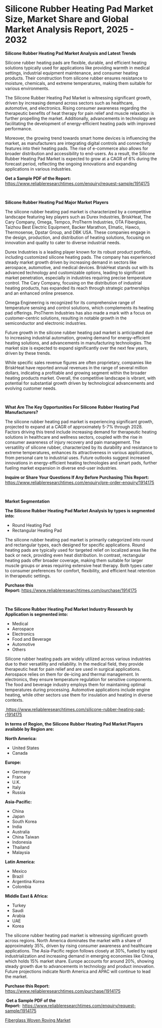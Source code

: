 <p><h1>Silicone Rubber Heating Pad Market Size, Market Share and Global Market Analysis Report, 2025 - 2032</h1></p><p><strong>Silicone Rubber Heating Pad Market Analysis and Latest Trends</strong></p>
<p><p>Silicone rubber heating pads are flexible, durable, and efficient heating solutions typically used for applications like providing warmth in medical settings, industrial equipment maintenance, and consumer heating products. Their construction from silicone rubber ensures resistance to moisture, chemicals, and extreme temperatures, making them suitable for various environments.</p><p>The Silicone Rubber Heating Pad Market is witnessing significant growth, driven by increasing demand across sectors such as healthcare, automotive, and electronics. Rising consumer awareness regarding the therapeutic benefits of heat therapy for pain relief and muscle relaxation is further propelling the market. Additionally, advancements in technology are facilitating the development of energy-efficient heating pads with improved performance. </p><p>Moreover, the growing trend towards smart home devices is influencing the market, as manufacturers are integrating digital controls and connectivity features into their heating pads. The rise of e-commerce also allows for broader distribution and accessibility to end-users. As a result, the Silicone Rubber Heating Pad Market is expected to grow at a CAGR of 6% during the forecast period, reflecting the ongoing innovations and expanding applications in various industries.</p></p>
<p><strong>Get a Sample PDF of the Report:&nbsp;</strong> <a href="https://www.reliableresearchtimes.com/enquiry/request-sample/1914175?utm_campaign=2201&utm_medium=2&utm_source=Github&utm_content=ia&utm_term=01042025&utm_id=silicone-rubber-heating-pad">https://www.reliableresearchtimes.com/enquiry/request-sample/1914175</a></p>
<p>&nbsp;</p>
<p><strong>Silicone Rubber Heating Pad Major Market Players</strong></p>
<p><p>The silicone rubber heating pad market is characterized by a competitive landscape featuring key players such as Durex Industries, BriskHeat, The Cary Company, Omega, Tempco, ProTherm Industries, OTA Fiberglass, Taizhou Best Electric Equipment, Backer Marathon, Elmatic, Hawco, Thermosense, Dpstar Group, and DBK USA. These companies engage in the design, production, and distribution of heating solutions, focusing on innovation and quality to cater to diverse industrial needs.</p><p>Durex Industries is a leading player known for its robust product portfolio, including customized silicone heating pads. The company has experienced steady market growth driven by increasing demand in sectors like aerospace, automotive, and medical devices. BriskHeat stands out with its advanced technology and customizable options, leading to significant market penetration, especially in industries requiring precise temperature control. The Cary Company, focusing on the distribution of industrial heating products, has expanded its reach through strategic partnerships and an enhanced online presence.</p><p>Omega Engineering is recognized for its comprehensive range of temperature sensing and control solutions, which complements its heating pad offerings. ProTherm Industries has also made a mark with a focus on customer-centric solutions, resulting in notable growth in the semiconductor and electronic industries.</p><p>Future growth in the silicone rubber heating pad market is anticipated due to increasing industrial automation, growing demand for energy-efficient heating solutions, and advancements in manufacturing technologies. The market size is expected to expand significantly over the next few years, driven by these trends.</p><p>While specific sales revenue figures are often proprietary, companies like BriskHeat have reported annual revenues in the range of several million dollars, indicating a profitable and growing segment within the broader heating products market. Overall, the competitive landscape is vibrant, with potential for substantial growth driven by technological advancements and evolving customer needs.</p></p>
<p>&nbsp;</p>
<p><strong>What Are The Key Opportunities For Silicone Rubber Heating Pad Manufacturers?</strong></p>
<p><p>The silicone rubber heating pad market is experiencing significant growth, projected to expand at a CAGR of approximately 5-7% through 2028. Factors driving this trend include increasing demand for therapeutic heating solutions in healthcare and wellness sectors, coupled with the rise in consumer awareness of injury recovery and pain management. The versatility of silicone rubber, characterized by its durability and resistance to extreme temperatures, enhances its attractiveness in various applications, from personal care to industrial uses. Future outlooks suggest increased innovations in energy-efficient heating technologies and smart pads, further fueling market expansion in diverse end-user industries.</p></p>
<p><strong>Inquire or Share Your Questions If Any Before Purchasing This Report:</strong> <a href="https://www.reliableresearchtimes.com/enquiry/pre-order-enquiry/1914175?utm_campaign=2201&utm_medium=2&utm_source=Github&utm_content=ia&utm_term=01042025&utm_id=silicone-rubber-heating-pad">https://www.reliableresearchtimes.com/enquiry/pre-order-enquiry/1914175</a></p>
<p>&nbsp;</p>
<p><strong>Market Segmentation</strong></p>
<p><strong>The Silicone Rubber Heating Pad Market Analysis by types is segmented into:</strong></p>
<p><ul><li>Round Heating Pad</li><li>Rectangular Heating Pad</li></ul></p>
<p><p>The silicone rubber heating pad market is primarily categorized into round and rectangular types, each designed for specific applications. Round heating pads are typically used for targeted relief on localized areas like the back or neck, providing even heat distribution. In contrast, rectangular heating pads offer broader coverage, making them suitable for larger muscle groups or areas requiring extensive heat therapy. Both types cater to consumer preferences for comfort, flexibility, and efficient heat retention in therapeutic settings.</p></p>
<p><strong>Purchase this Report:&nbsp;</strong><a href="https://www.reliableresearchtimes.com/purchase/1914175?utm_campaign=2201&utm_medium=2&utm_source=Github&utm_content=ia&utm_term=01042025&utm_id=silicone-rubber-heating-pad">https://www.reliableresearchtimes.com/purchase/1914175</a></p>
<p>&nbsp;</p>
<p><strong>The Silicone Rubber Heating Pad Market Industry Research by Application is segmented into:</strong></p>
<p><ul><li>Medical</li><li>Aerospace</li><li>Electronics</li><li>Food and Beverage</li><li>Automotive</li><li>Others</li></ul></p>
<p><p>Silicone rubber heating pads are widely utilized across various industries due to their versatility and reliability. In the medical field, they provide therapeutic heat for pain relief and are used in surgical applications. Aerospace relies on them for de-icing and thermal management. In electronics, they ensure temperature regulation for sensitive components. The food and beverage industry employs them for maintaining optimal temperatures during processing. Automotive applications include engine heating, while other sectors use them for insulation and heating in diverse contexts.</p></p>
<p><a href="https://www.reliableresearchtimes.com/silicone-rubber-heating-pad-r1914175?utm_campaign=2201&utm_medium=2&utm_source=Github&utm_content=ia&utm_term=01042025&utm_id=silicone-rubber-heating-pad">&nbsp;https://www.reliableresearchtimes.com/silicone-rubber-heating-pad-r1914175</a></p>
<p><strong>In terms of Region, the Silicone Rubber Heating Pad Market Players available by Region are:</strong></p>
<p>
    <p> <strong> North America: </strong>
        <ul>
            <li>United States</li>
            <li>Canada</li>
        </ul>
        </p> 
    <p> <strong> Europe: </strong>
        <ul>
            <li>Germany</li>
            <li>France</li>
            <li>U.K.</li>
            <li>Italy</li>
            <li>Russia</li>
        </ul>
        </p> 
    <p> <strong> Asia-Pacific: </strong>
        <ul>
            <li>China</li>
            <li>Japan</li>
            <li>South Korea</li>
            <li>India</li>
            <li>Australia</li>
            <li>China Taiwan</li>
            <li>Indonesia</li>
            <li>Thailand</li>
            <li>Malaysia</li>
        </ul>
        </p> 
    <p> <strong> Latin America: </strong>
        <ul>
            <li>Mexico</li>
            <li>Brazil</li>
            <li>Argentina Korea</li>
            <li>Colombia</li>
        </ul>
        </p> 
    <p> <strong> Middle East & Africa: </strong>
        <ul>
            <li>Turkey</li>
            <li>Saudi</li>
            <li>Arabia</li>
            <li>UAE</li>
            <li>Korea</li>
        </ul>
    </p>
    </p>
<p><p>The silicone rubber heating pad market is witnessing significant growth across regions. North America dominates the market with a share of approximately 35%, driven by rising consumer awareness and healthcare applications. The Asia-Pacific region follows closely at 30%, fueled by rapid industrialization and increasing demand in emerging economies like China, which holds 15% market share. Europe accounts for around 20%, showing steady growth due to advancements in technology and product innovation. Future projections indicate North America and APAC will continue to lead the market.</p></p>
<p><strong>Purchase this Report: </strong><a href="https://www.reliableresearchtimes.com/purchase/1914175?utm_campaign=2201&utm_medium=2&utm_source=Github&utm_content=ia&utm_term=01042025&utm_id=silicone-rubber-heating-pad">https://www.reliableresearchtimes.com/purchase/1914175</a></p>
<p>&nbsp;<strong>Get a Sample PDF of the Report:&nbsp;&nbsp;</strong><a href="https://www.reliableresearchtimes.com/enquiry/request-sample/1914175?utm_campaign=2201&utm_medium=2&utm_source=Github&utm_content=ia&utm_term=01042025&utm_id=silicone-rubber-heating-pad">https://www.reliableresearchtimes.com/enquiry/request-sample/1914175</a></p>
<p><strong></strong></p>
<p><p><a href="https://github.com/gerdabatiskzv9/Market-Research-Report-List-1/blob/main/fiberglass-woven-roving-market.md?utm_campaign=2201&utm_medium=2&utm_source=Github&utm_content=ia&utm_term=01042025&utm_id=silicone-rubber-heating-pad">Fiberglass Woven Roving Market</a></p></p>